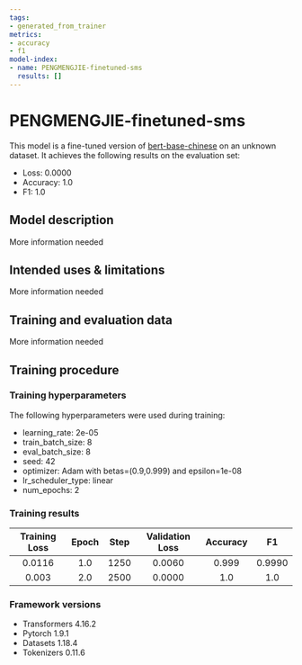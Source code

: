 ```yaml
---
tags:
- generated_from_trainer
metrics:
- accuracy
- f1
model-index:
- name: PENGMENGJIE-finetuned-sms
  results: []
---
```


<!-- This model card has been generated automatically according to the information the Trainer had access to. You
should probably proofread and complete it, then remove this comment. -->

# PENGMENGJIE-finetuned-sms

This model is a fine-tuned version of [bert-base-chinese](https://huggingface.co/bert-base-chinese) on an unknown dataset.
It achieves the following results on the evaluation set:
- Loss: 0.0000
- Accuracy: 1.0
- F1: 1.0

## Model description

More information needed

## Intended uses & limitations

More information needed

## Training and evaluation data

More information needed

## Training procedure

### Training hyperparameters

The following hyperparameters were used during training:
- learning_rate: 2e-05
- train_batch_size: 8
- eval_batch_size: 8
- seed: 42
- optimizer: Adam with betas=(0.9,0.999) and epsilon=1e-08
- lr_scheduler_type: linear
- num_epochs: 2

### Training results

| Training Loss | Epoch | Step | Validation Loss | Accuracy | F1     |
|:-------------:|:-----:|:----:|:---------------:|:--------:|:------:|
| 0.0116        | 1.0   | 1250 | 0.0060          | 0.999    | 0.9990 |
| 0.003         | 2.0   | 2500 | 0.0000          | 1.0      | 1.0    |


### Framework versions

- Transformers 4.16.2
- Pytorch 1.9.1
- Datasets 1.18.4
- Tokenizers 0.11.6
